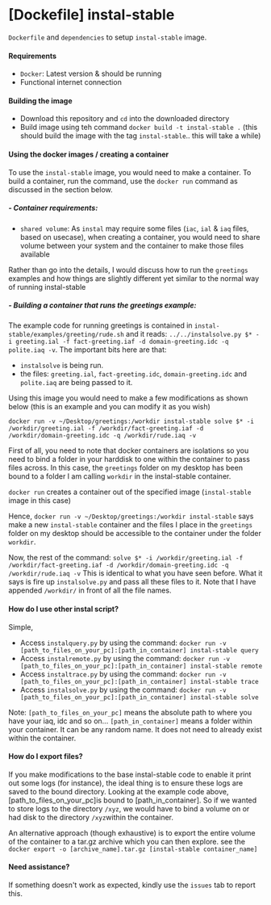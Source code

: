 # [Dockefile] instal-stable

`Dockerfile` and `dependencies` to setup `instal-stable` image. 


#### Requirements

- `Docker`: Latest version & should be running
- Functional internet connection 

#### Building the image 

* Download this repository and `cd` into the downloaded directory
* Build image using teh command `docker build -t instal-stable .`  (this should build the image with the tag `instal-stable`.. this will take a while)


#### Using the docker images / creating a container

To use the `instal-stable` image, you would need to make a container. 
To build a container, run the command, use the `docker run` command as discussed in the section below.

##### - Container requirements:

* `shared volume`: As `instal` may require some files (`iac`, `ial` & `iaq` files, based on usecase), when creating a container, you would need to share volume between your system and the container to make those files available

Rather than go into the details, I would discuss how to run the `greetings` examples and how things are slightly different yet similar to the normal way of running instal-stable

##### - Building a container that runs the greetings example:

The example code for running greetings is contained in `instal-stable/examples/greeting/rude.sh` and it reads:
`../../instalsolve.py $* -i greeting.ial -f fact-greeting.iaf -d domain-greeting.idc -q polite.iaq -v`. The important bits here are that: 
* `instalsolve` is being run.
* the files: `greeting.ial`, `fact-greeting.idc`, `domain-greeting.idc` and `polite.iaq` are being passed to it.


Using this image you would need to make a few modifications as shown below (this is an example and you can modify it as you wish)

`docker run -v ~/Desktop/greetings:/workdir instal-stable solve $* -i /workdir/greeting.ial -f /workdir/fact-greeting.iaf -d /workdir/domain-greeting.idc -q /workdir/rude.iaq -v`

First of all, you need to note that docker containers are isolations so you need to bind a folder in your harddisk to one within the container to pass files across. In this case, the `greetings` folder on my desktop has been bound to a folder I am calling `workdir` in the instal-stable container.

`docker run` creates a container out of the specified image (`instal-stable` image in this case)

Hence, `docker run -v ~/Desktop/greetings:/workdir instal-stable` says make a new `instal-stable` container and the files I place in the `greetings` folder on my desktop should be accessible to the container under the folder `workdir`.
    
Now, the rest of the command: 
`solve $* -i /workdir/greeting.ial -f /workdir/fact-greeting.iaf -d /workdir/domain-greeting.idc -q /workdir/rude.iaq -v`
This is identical to what you have seen before. What it says is fire up `instalsolve.py` and pass all these files to it. Note that I have appended `/workdir/` in front of all the file names. 



#### How do I use other instal script?

Simple,
- Access `instalquery.py` by using the command: `docker run -v [path_to_files_on_your_pc]:[path_in_container] instal-stable query `
- Access `instalremote.py` by using the command: `docker run -v [path_to_files_on_your_pc]:[path_in_container] instal-stable remote `
- Access `instaltrace.py` by using the command: `docker run -v [path_to_files_on_your_pc]:[path_in_container] instal-stable trace `
- Access `instalsolve.py` by using the command: `docker run -v [path_to_files_on_your_pc]:[path_in_container] instal-stable solve `


Note: 
`[path_to_files_on_your_pc]` means the absolute path to where you have your iaq, idc and so on...
`[path_in_container]` means a folder within your container. It can be any random name. It does not need to already exist within the container.



#### How do I export files?
If you make modifications to the base instal-stable code to enable it print out some logs (for instance), the ideal thing is to ensure these logs are saved to the bound directory. Looking at the example code above, [path_to_files_on_your_pc]is bound to [path_in_container]. So if we wanted to store logs to  the directory `/xyz`, we would have to bind a volume on or had disk to the directory `/xyz`within the container.

An alternative approach (though exhaustive) is to export the entire volume of the container to a tar.gz archive which you can then explore. see the `docker export -o [archive_name].tar.gz [instal-stable container_name]`

#### Need assistance?
If something doesn't work as expected, kindly use the `issues` tab to report this.


    

